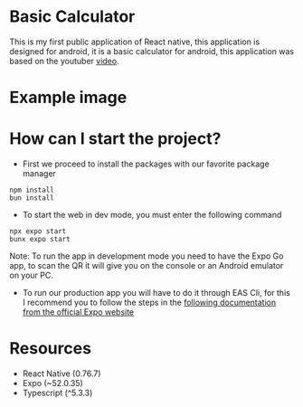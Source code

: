 # Basic Calculator

This is my first public application of React native, this application is designed for android, it is a basic calculator for android, this application was based on the youtuber [video](https://www.youtube.com/watch?v=XgxF-S00XpU&t=1s).

# Example image

# How can I start the project?

* First we proceed to install the packages with our favorite package manager
```
npm install
bun install
```

* To start the web in dev mode, you must enter the following command

```
npx expo start
bunx expo start
```
Note: To run the app in development mode you need to have the Expo Go app, to scan the QR it will give you on the console or an Android emulator on your PC.

* To run our production app you will have to do it through EAS Cli, for this I recommend you to follow the steps in the [following documentation from the official Expo website](https://docs.expo.dev/build/setup/)

# Resources

- React Native (0.76.7)
- Expo (~52.0.35)
- Typescript (^5.3.3)
